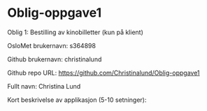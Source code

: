 # Oblig-oppgave1 
Oblig 1: Bestilling av kinobilletter (kun på klient)

OsloMet brukernavn: s364898

Github brukernavn: christinalund

Github repo URL: https://github.com/Christinalund/Oblig-oppgave1 

Fullt navn: Christina Lund

Kort beskrivelse av applikasjon (5-10 setninger):

